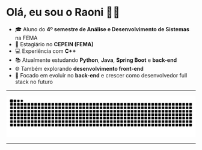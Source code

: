 # Olá, eu sou o Raoni 👨‍💻

- 🎓 Aluno do **4º semestre de Análise e Desenvolvimento de Sistemas** na FEMA  
- 💼 Estagiário no **CEPEIN (FEMA)**  
- 💻 Experiência com **C++**  
- 📚 Atualmente estudando **Python**, **Java**, **Spring Boot** e **back-end** 
- 🌐 Também explorando **desenvolvimento front-end**  
- 🚀 Focado em evoluir no **back-end** e crescer como desenvolvedor full stack no futuro  

---


![Snake animation](https://github.com/Raoni-Silla/Raoni-Silla/blob/output/snake.svg)


---
